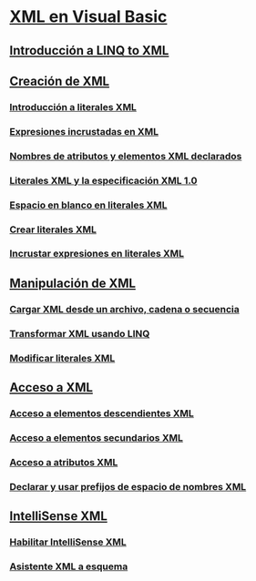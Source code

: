 # [XML en Visual Basic](index.md)
## [Introducción a LINQ to XML](overview-of-linq-to-xml.md)
## [Creación de XML](creating-xml.md)
### [Introducción a literales XML](xml-literals-overview.md)
### [Expresiones incrustadas en XML](embedded-expressions-in-xml.md)
### [Nombres de atributos y elementos XML declarados](names-of-declared-xml-elements-and-attributes.md)
### [Literales XML y la especificación XML 1.0](xml-literals-and-the-xml-1-0-specification.md)
### [Espacio en blanco en literales XML](white-space-in-xml-literals.md)
### [Crear literales XML](how-to-create-xml-literals.md)
### [Incrustar expresiones en literales XML](how-to-embed-expressions-in-xml-literals.md)
## [Manipulación de XML](manipulating-xml.md)
### [Cargar XML desde un archivo, cadena o secuencia](how-to-load-xml-from-a-file-string-or-stream.md)
### [Transformar XML usando LINQ](how-to-transform-xml-by-using-linq.md)
### [Modificar literales XML](how-to-modify-xml-literals.md)
## [Acceso a XML](accessing-xml.md)
### [Acceso a elementos descendientes XML](how-to-access-xml-descendant-elements.md)
### [Acceso a elementos secundarios XML](how-to-access-xml-child-elements.md)
### [Acceso a atributos XML](how-to-access-xml-attributes.md)
### [Declarar y usar prefijos de espacio de nombres XML](how-to-declare-and-use-xml-namespace-prefixes.md)
## [IntelliSense XML](xml-intellisense.md)
### [Habilitar IntelliSense XML](how-to-enable-xml-intellisense.md)
### [Asistente XML a esquema](xml-to-schema-wizard.md)
